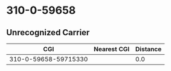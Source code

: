 # 310-0-59658
## Unrecognized Carrier


| CGI | Nearest CGI | Distance |
|-----|-------------|----------|
| 310-0-59658-59715330 |  | 0.0 |
